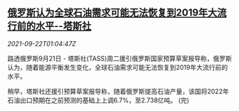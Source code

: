 <!--1632274262000-->
[俄罗斯认为全球石油需求可能无法恢复到2019年大流行前的水平--塔斯社](https://cn.reuters.com/article/russia-oildemand-0921-tues-idCNKBS2GI02U)
------

<div><i>2021-09-22T01:04:47Z</i></div><p>路透俄罗斯9月21日 - 塔斯社(TASS)周二援引俄罗斯国家预算草案报导称，俄罗斯认为，随着能源平衡发生变化，全球石油需求可能无法恢复到2019年大流行前的水平。</p><p>稍早，塔斯社还援引预算草案报导称，随着俄罗斯提高石油产量，该国将2022年石油出口预期在之前预测的基础上上调6.7%，至2.738亿吨。 (完)</p>
